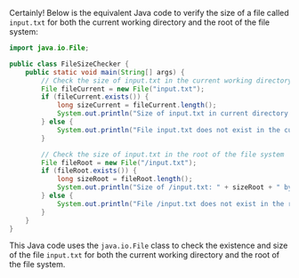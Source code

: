  Certainly! Below is the equivalent Java code to verify the size of a file called `input.txt` for both the current working directory and the root of the file system:

```java
import java.io.File;

public class FileSizeChecker {
    public static void main(String[] args) {
        // Check the size of input.txt in the current working directory
        File fileCurrent = new File("input.txt");
        if (fileCurrent.exists()) {
            long sizeCurrent = fileCurrent.length();
            System.out.println("Size of input.txt in current directory: " + sizeCurrent + " bytes");
        } else {
            System.out.println("File input.txt does not exist in the current directory.");
        }

        // Check the size of input.txt in the root of the file system
        File fileRoot = new File("/input.txt");
        if (fileRoot.exists()) {
            long sizeRoot = fileRoot.length();
            System.out.println("Size of /input.txt: " + sizeRoot + " bytes");
        } else {
            System.out.println("File /input.txt does not exist in the root directory.");
        }
    }
}
```

This Java code uses the `java.io.File` class to check the existence and size of the file `input.txt` for both the current working directory and the root of the file system.
